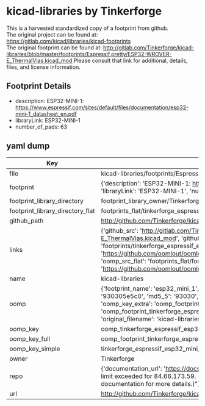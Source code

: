 # kicad-libraries by Tinkerforge  
This is a harvested standardized copy of a footprint from github.  
The original project can be found at:  
https://gitlab.com/kicad/libraries/kicad-footprints  
The original footprint can be found at:
http://gitlab.com/Tinkerforge/kicad-libraries/blob/master/footprints/Espressif.pretty/ESP32-WROVER-E_ThermalVias.kicad_mod
Please consult that link for additional, details, files, and license information.  
## Footprint Details
* description: ESP32-MINI-1: https://www.espressif.com/sites/default/files/documentation/esp32-mini-1_datasheet_en.pdf  
* libraryLink: ESP32-MINI-1  
* number_of_pads: 63  
## yaml dump  
| Key | Value |  
| --- | --- |  
| file | kicad-libraries/footprints/Espressif.pretty/ESP32-MINI-1.kicad_mod |  
| footprint | {'description': 'ESP32-MINI-1: https://www.espressif.com/sites/default/files/documentation/esp32-mini-1_datasheet_en.pdf', 'libraryLink': 'ESP32-MINI-1', 'number_of_pads': 63} |  
| footprint_library_directory | footprint_library_owner/Tinkerforge_kicad-libraries |  
| footprint_library_directory_flat | footprints_flat/tinkerforge_espressif_esp32_mini_1/working |  
| github_path | http://github.com/Tinkerforge/kicad-libraries/blob/master/footprints/Espressif.pretty/ESP32-MINI-1.kicad_mod |  
| links | {'github_src': 'http://gitlab.com/Tinkerforge/kicad-libraries/blob/master/footprints/Espressif.pretty/ESP32-WROVER-E_ThermalVias.kicad_mod', 'github_src_repo': 'https://gitlab.com/kicad/libraries/kicad-footprints', 'oomp_bot': 'footprints/tinkerforge_espressif_esp32_mini_1/working', 'oomp_bot_github': 'https://github.com/oomlout/oomlout_oomp_footprint_bot/tree/main/footprints/tinkerforge_espressif_esp32_mini_1/working', 'oomp_src_flat': 'footprints_flat/footprints_flat/tinkerforge_espressif_esp32_mini_1/working', 'oomp_src_flat_github': 'https://github.com/oomlout/oomlout_oomp_footprint_src/tree/main/footprints_flat/tinkerforge_espressif_esp32_mini_1/working'} |  
| name | kicad-libraries |  
| oomp | {'footprint_name': 'esp32_mini_1', 'library_name': 'espressif', 'md5': '930305e5c024dbceb9f7e38e74b8712b', 'md5_10': '930305e5c0', 'md5_5': '93030', 'md5_6': '930305', 'oomp_key': 'oomp_tinkerforge_espressif_esp32_mini_1', 'oomp_key_extra': 'oomp_footprint_tinkerforge_espressif_esp32_mini_1', 'oomp_key_full': 'oomp_footprint_tinkerforge_espressif_esp32_mini_1_930305', 'oomp_key_simple': 'tinkerforge_espressif_esp32_mini_1', 'original_filename': 'kicad-libraries/footprints/Espressif.pretty/ESP32-MINI-1.kicad_mod', 'owner_name': 'tinkerforge'} |  
| oomp_key | oomp_tinkerforge_espressif_esp32_mini_1 |  
| oomp_key_full | oomp_footprint_tinkerforge_espressif_esp32_mini_1 |  
| oomp_key_simple | tinkerforge_espressif_esp32_mini_1 |  
| owner | Tinkerforge |  
| repo | {'documentation_url': 'https://docs.github.com/rest/overview/resources-in-the-rest-api#rate-limiting', 'message': "API rate limit exceeded for 84.66.173.59. (But here's the good news: Authenticated requests get a higher rate limit. Check out the documentation for more details.)"} |  
| url | http://github.com/Tinkerforge/kicad-libraries |  

